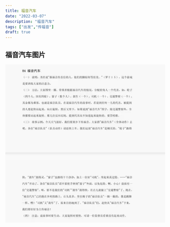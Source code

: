 ```yaml
---
title: 福音汽车
date: "2022-03-07"
description: "福音汽车"
tags: ["出发","传福音"]
draft: true
---
```


## 福音汽车图片
![福音汽车](./image/福音汽车.jpg)
